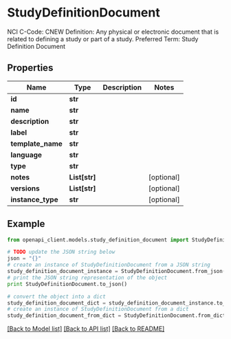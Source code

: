 # StudyDefinitionDocument

NCI C-Code: CNEW Definition: Any physical or electronic document that is related to defining a study or part of a study. Preferred Term: Study Definition Document

## Properties
Name | Type | Description | Notes
------------ | ------------- | ------------- | -------------
**id** | **str** |  | 
**name** | **str** |  | 
**description** | **str** |  | 
**label** | **str** |  | 
**template_name** | **str** |  | 
**language** | **str** |  | 
**type** | **str** |  | 
**notes** | **List[str]** |  | [optional] 
**versions** | **List[str]** |  | [optional] 
**instance_type** | **str** |  | [optional] 

## Example

```python
from openapi_client.models.study_definition_document import StudyDefinitionDocument

# TODO update the JSON string below
json = "{}"
# create an instance of StudyDefinitionDocument from a JSON string
study_definition_document_instance = StudyDefinitionDocument.from_json(json)
# print the JSON string representation of the object
print StudyDefinitionDocument.to_json()

# convert the object into a dict
study_definition_document_dict = study_definition_document_instance.to_dict()
# create an instance of StudyDefinitionDocument from a dict
study_definition_document_from_dict = StudyDefinitionDocument.from_dict(study_definition_document_dict)
```
[[Back to Model list]](../README.md#documentation-for-models) [[Back to API list]](../README.md#documentation-for-api-endpoints) [[Back to README]](../README.md)


